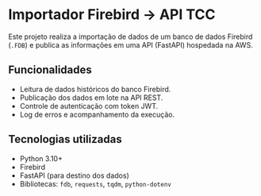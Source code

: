 # Importador Firebird -> API TCC

Este projeto realiza a importação de dados de um banco de dados Firebird (`.FDB`) e publica as informações em uma API (FastAPI) hospedada na AWS.

## Funcionalidades

- Leitura de dados históricos do banco Firebird.
- Publicação dos dados em lote na API REST.
- Controle de autenticação com token JWT.
- Log de erros e acompanhamento da execução.

## Tecnologias utilizadas

- Python 3.10+
- Firebird
- FastAPI (para destino dos dados)
- Bibliotecas: `fdb`, `requests`, `tqdm`, `python-dotenv`

